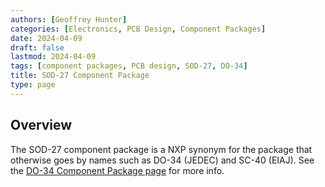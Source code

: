 ```yaml
---
authors: [Geoffrey Hunter]
categories: [Electronics, PCB Design, Component Packages]
date: 2024-04-09
draft: false
lastmod: 2024-04-09
tags: [component packages, PCB design, SOD-27, DO-34]
title: SOD-27 Component Package
type: page
---
```


## Overview

The SOD-27 component package is a NXP synonym for the package that otherwise goes by names such as DO-34 (JEDEC) and SC-40 (EIAJ). See the [DO-34 Component Package page]() for more info.
